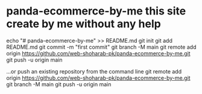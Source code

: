 # panda-ecommerce-by-me this site create by me without any help
echo "# panda-ecommerce-by-me" >> README.md
git init
git add README.md
git commit -m "first commit"
git branch -M main
git remote add origin https://github.com/web-shoharab-pk/panda-ecommerce-by-me.git
git push -u origin main
                
…or push an existing repository from the command line
git remote add origin https://github.com/web-shoharab-pk/panda-ecommerce-by-me.git
git branch -M main
git push -u origin main
